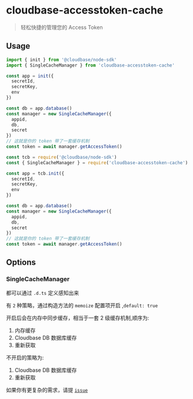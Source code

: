# cloudbase-accesstoken-cache

> 轻松快捷的管理您的 Access Token

## Usage

```ts
import { init } from '@cloudbase/node-sdk'
import { SingleCacheManager } from 'cloudbase-accesstoken-cache'

const app = init({
  secretId,
  secretKey,
  env
})

const db = app.database()
const manager = new SingleCacheManager({
  appid,
  db,
  secret
})
// 这就是你的 token 带了一套缓存机制
const token = await manager.getAccessToken()
```


```js
const tcb = require('@cloudbase/node-sdk')
const { SingleCacheManager } = require('cloudbase-accesstoken-cache')

const app = tcb.init({
  secretId,
  secretKey,
  env
})

const db = app.database()
const manager = new SingleCacheManager({
  appid,
  db,
  secret
})
// 这就是你的 token 带了一套缓存机制
const token = await manager.getAccessToken()
```

## Options

### SingleCacheManager

都可以通过 `.d.ts` 定义感知出来

有 `2` 种策略，通过构造方法的 `memoize` 配置项开启 ,`default: true`

开启后会在内存中同步缓存，相当于一套 2 级缓存机制,顺序为:

1. 内存缓存
2. Cloudbase DB 数据库缓存
3. 重新获取

不开启的策略为:

1. Cloudbase DB 数据库缓存
2. 重新获取

如果你有更复杂的需求，请提 [`issue`](https://github.com/sonofmagic/cloudbase-accesstoken-cache/issues)

